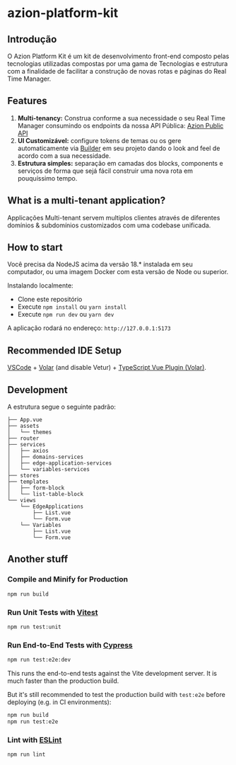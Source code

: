 # azion-platform-kit


## Introdução
O Azion Platform Kit é um kit de desenvolvimento front-end composto pelas tecnologias utilizadas compostas por uma gama de Tecnologias e estrutura com a finalidade de facilitar a construção de novas rotas e páginas do Real Time Manager.

## Features
1. **Multi-tenancy:** Construa conforme a sua necessidade o seu Real Time Manager consumindo os endpoints da nossa API Pública: [Azion Public API](https://api.azion.com)
2. **UI Customizável:** configure tokens de temas ou os gere automaticamente via [Builder](https://designer.primevue.org/) em seu projeto dando o look and feel de acordo com a sua necessidade.
3. **Estrutura simples:** separação em camadas dos blocks, components e serviços de forma que sejá fácil construir uma nova rota em pouquíssimo tempo.

## What is a multi-tenant application?

Applicações Multi-tenant servem multiplos clientes através de diferentes domínios & subdomínios customizados com uma codebase unificada.

## How to start
Você precisa da NodeJS acima da versão 18.* instalada em seu computador, ou uma imagem Docker com esta versão de Node ou superior.

Instalando localmente:
- Clone este repositório
- Execute ```npm install``` ou ```yarn install```
- Execute ```npm run dev``` ou ```yarn dev```

A aplicação rodará no endereço: ```http://127.0.0.1:5173``` 

## Recommended IDE Setup

[VSCode](https://code.visualstudio.com/) + [Volar](https://marketplace.visualstudio.com/items?itemName=Vue.volar) (and disable Vetur) + [TypeScript Vue Plugin (Volar)](https://marketplace.visualstudio.com/items?itemName=Vue.vscode-typescript-vue-plugin).

## Development
A estrutura segue o seguinte padrão:
```
├── App.vue
├── assets
│   └── themes
├── router
├── services
│   ├── axios
│   ├── domains-services
│   ├── edge-application-services
│   └── variables-services
├── stores
├── templates
│   ├── form-block
│   └── list-table-block
└── views
    └── EdgeApplications
        ├── List.vue
        └── Form.vue
    └── Variables
        ├── List.vue
        └── Form.vue
```

## Another stuff
### Compile and Minify for Production

```sh
npm run build
```

### Run Unit Tests with [Vitest](https://vitest.dev/)

```sh
npm run test:unit
```

### Run End-to-End Tests with [Cypress](https://www.cypress.io/)

```sh
npm run test:e2e:dev
```

This runs the end-to-end tests against the Vite development server.
It is much faster than the production build.

But it's still recommended to test the production build with `test:e2e` before deploying (e.g. in CI environments):

```sh
npm run build
npm run test:e2e
```

### Lint with [ESLint](https://eslint.org/)

```sh
npm run lint
```

